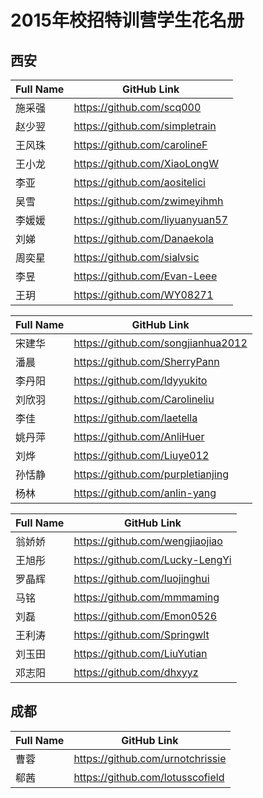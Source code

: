 # 2015年校招特训营学生花名册

## 西安

Full Name | GitHub Link
--------- | -----------
施采强 | https://github.com/scq000
赵少翌 | https://github.com/simpletrain
王风珠 | https://github.com/carolineF
王小龙 | https://github.com/XiaoLongW
李亚 | https://github.com/aositelici
吴雪 | https://github.com/zwimeyihmh
李媛媛 | https://github.com/liyuanyuan57
刘娣 | https://github.com/Danaekola
周奕星 | https://github.com/sialvsic
李昱 | https://github.com/Evan-Leee
王玥 | https://github.com/WY08271

Full Name | GitHub Link
--------- | -----------
宋建华 | https://github.com/songjianhua2012
潘晨 | https://github.com/SherryPann
李丹阳 | https://github.com/ldyyukito
刘欣羽 | https://github.com/Carolineliu
李佳 | https://github.com/laetella
姚丹萍 | https://github.com/AnliHuer
刘烨 | https://github.com/Liuye012
孙恬静 | https://github.com/purpletianjing
杨林 | https://github.com/anlin-yang


Full Name | GitHub Link
--------- | -----------
翁娇娇 | https://github.com/wengjiaojiao
王旭彤 | https://github.com/Lucky-LengYi
罗晶辉 | https://github.com/luojinghui
马铭 | https://github.com/mmmaming
刘磊 | https://github.com/Emon0526
王利涛 | https://github.com/Springwlt
刘玉田 | https://github.com/LiuYutian
邓志阳 | https://github.com/dhxyyz


## 成都

Full Name | GitHub Link
--------- | -----------
曹蓉 | https://github.com/urnotchrissie
郗茜 | https://github.com/lotusscofield
